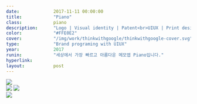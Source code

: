 ```yaml
---
date:             2017-11-11 00:00:00
title:            "Piano"
class:            piano
description:      "Logo | Visual identity | Patent<br>UIUX | Print design"
color:            "#FFE0E2"
cover:            "/img/work/thinkwithgoogle/thinkwithgoogle-cover.svg"
type:             "Brand programing with UIUX"
year:             2017
runin:            "세상에서 가장 빠르고 아름다운 메모앱 Piano입니다."
hyperlink:        
layout:           post
---
```


<div class="post-content-grid">
  <div class="post-content-column column-1">
    <img class="post-content-screen desktop" src="{{ site.baseurl }}/img/work/thinkwithgoogle/thinkwithgoogle-article-desktop.png" />
  </div>
</div>

<div class="post-content-grid">
  <div class="post-content-column column-2">
    <img class="post-content-screen desktop" src="{{ site.baseurl }}/img/work/thinkwithgoogle/thinkwithgoogle-home-desktop.png" />
    <img class="post-content-screen desktop" src="{{ site.baseurl }}/img/work/thinkwithgoogle/thinkwithgoogle-search-desktop.png" />
  </div>
  <div class="post-content-column column-3">
    <img class="post-content-screen iphone" src="{{ site.baseurl }}/img/work/thinkwithgoogle/thinkwithgoogle-home-mobile.png" />
  </div>
</div>

